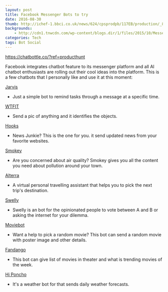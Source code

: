 ```yaml
---
layout: post
title: Facebook Messenger Bots to try
date: 2016-08-30
thumb: http://ichef-1.bbci.co.uk/news/624/cpsprodpb/117EB/production/_89195617_310462f6-7973-40d9-93a9-1cdbe1c565a6.jpg
backgrounds: 
    - http://cdn1.tnwcdn.com/wp-content/blogs.dir/1/files/2015/10/Messenger-World-Series-1200x600.jpg
categories: Tech
tags: Bot Social
---
```

https://chatbottle.co/?ref=producthunt

Facebook integrates chatbot feature to its messenger platform and all AI chatbot enthusiasts are rolling out their cool ideas into the platform. This is a few chatbots that I personally like and use it at this moment:

[Jarvis](https://www.messenger.com/t/helloimjarvis/)

- Just a simple bot to remind tasks through a message at a specific time.

[WTFIT](https://m.me/1367450649938520)

- Send a pic of anything and it identifies the objects.

[Hooks](https://www.messenger.com/t/hooksapp/)

- News Junkie? This is the one for you. it send updated news from your favorite websites.

[Smokey](http://m.me/smokeybot)

- Are you concerned about air quality? Smokey gives you all the content you need about pollution around your town.

[Alterra](https://www.messenger.com/t/alterra.cc/)

- A virtual personal travelling assistant that helps you to pick the next trip's destination.

[Swelly](http://m.me/swell.bot)

- Swelly is an bot for the opinionated people to vote between A and B or asking the internet for your dilemma. 

[Moviebot](http://m.me/moviebots)

- Want a help to pick a random movie? This bot can send a random movie with  poster image and other details.

[Fandango](https://www.messenger.com/t/6877151199)

- This bot can give list of movies in theater and what is trending movies of the week. 

[Hi Poncho ](https://www.messenger.com/t/788720331154519)

- It's a weather bot for that sends daily weather forecasts.

